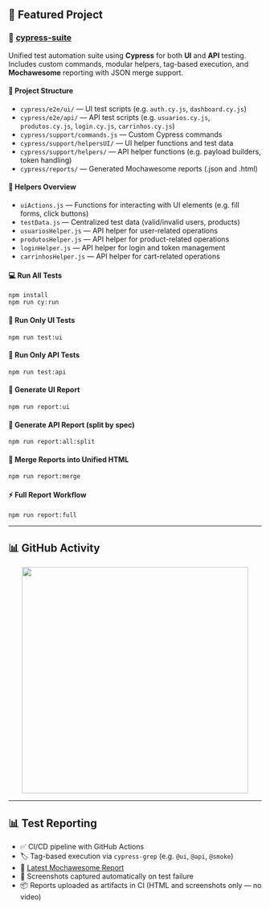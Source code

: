 <h2>🚀 Featured Project</h2>

<h3>🧪 <a href="https://github.com/lrisch-l/cypress-suite">cypress-suite</a></h3>
<p>Unified test automation suite using <strong>Cypress</strong> for both <strong>UI</strong> and <strong>API</strong> testing. Includes custom commands, modular helpers, tag-based execution, and <strong>Mochawesome</strong> reporting with JSON merge support.</p>

<h4>📁 Project Structure</h4>
<ul>
  <li><code>cypress/e2e/ui/</code> — UI test scripts (e.g. <code>auth.cy.js</code>, <code>dashboard.cy.js</code>)</li>
  <li><code>cypress/e2e/api/</code> — API test scripts (e.g. <code>usuarios.cy.js</code>, <code>produtos.cy.js</code>, <code>login.cy.js</code>, <code>carrinhos.cy.js</code>)</li>
  <li><code>cypress/support/commands.js</code> — Custom Cypress commands</li>
  <li><code>cypress/support/helpersUI/</code> — UI helper functions and test data</li>
  <li><code>cypress/support/helpers/</code> — API helper functions (e.g. payload builders, token handling)</li>
  <li><code>cypress/reports/</code> — Generated Mochawesome reports (.json and .html)</li>
</ul>

<h4>🧠 Helpers Overview</h4>
<ul>
  <li><code>uiActions.js</code> — Functions for interacting with UI elements (e.g. fill forms, click buttons)</li>
  <li><code>testData.js</code> — Centralized test data (valid/invalid users, products)</li>
  <li><code>usuariosHelper.js</code> — API helper for user-related operations</li>
  <li><code>produtosHelper.js</code> — API helper for product-related operations</li>
  <li><code>loginHelper.js</code> — API helper for login and token management</li>
  <li><code>carrinhosHelper.js</code> — API helper for cart-related operations</li>
</ul>


<h4>💻 Run All Tests</h4>
<pre><code>npm install
npm run cy:run</code></pre>

<h4>🎯 Run Only UI Tests</h4>
<pre><code>npm run test:ui</code></pre>

<h4>🔬 Run Only API Tests</h4>
<pre><code>npm run test:api</code></pre>

<h4>📑 Generate UI Report</h4>
<pre><code>npm run report:ui</code></pre>

<h4>📑 Generate API Report (split by spec)</h4>
<pre><code>npm run report:all:split</code></pre>

<h4>🧩 Merge Reports into Unified HTML</h4>
<pre><code>npm run report:merge</code></pre>

<h4>⚡ Full Report Workflow</h4>
<pre><code>npm run report:full</code></pre>

<hr />

<h2>📊 GitHub Activity</h2>

<p align="center">
  <img src="https://github-readme-stats.vercel.app/api?username=lrisch-l&show_icons=true&theme=github_dark" width="450"/>
</p>

<hr />

<h2>📊 Test Reporting</h2>

<ul>
  <li>✅ CI/CD pipeline with GitHub Actions</li>
  <li>🏷️ Tag-based execution via <code>cypress-grep</code> (e.g. <code>@ui</code>, <code>@api</code>, <code>@smoke</code>)</li>
  <li>📄 <a href="https://github.com/lrisch-l/cypress-suite/tree/main/cypress/reports">Latest Mochawesome Report</a></li>
  <li>📸 Screenshots captured automatically on test failure</li>
  <li>📦 Reports uploaded as artifacts in CI (HTML and screenshots only — no video)</li>
</ul>
